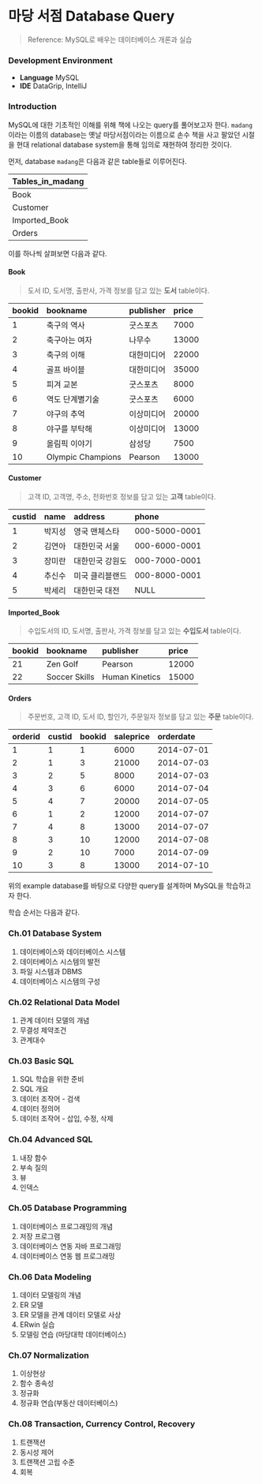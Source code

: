 # 마당 서점 Database Query

> Reference: MySQL로 배우는 데이터베이스 개론과 실습  



### Development Environment

- **Language** MySQL
- **IDE** DataGrip, IntelliJ



### Introduction

MySQL에 대한 기초적인 이해를 위해 책에 나오는 query를 풀어보고자 한다. `madang` 이라는 이름의 database는 옛날 마당서점이라는 이름으로 손수 책을 사고 팔았던 시절을 현대 relational database system을 통해 임의로 재현하여 정리한 것이다. 



먼저, database `madang`은 다음과 같은 table들로 이루어진다.

| Tables\_in\_madang |
| :----------------- |
| Book               |
| Customer           |
| Imported\_Book     |
| Orders             |



이를 하나씩 살펴보면 다음과 같다.  


#### Book

> 도서 ID, 도서명, 출판사, 가격 정보를 담고 있는 **도서** table이다.

| bookid | bookname          | publisher  | price |
| :----- | :---------------- | :--------- | :---- |
| 1      | 축구의 역사       | 굿스포츠   | 7000  |
| 2      | 축구아는 여자     | 나무수     | 13000 |
| 3      | 축구의 이해       | 대한미디어 | 22000 |
| 4      | 골프 바이블       | 대한미디어 | 35000 |
| 5      | 피겨 교본         | 굿스포츠   | 8000  |
| 6      | 역도 단계별기술   | 굿스포츠   | 6000  |
| 7      | 야구의 추억       | 이상미디어 | 20000 |
| 8      | 야구를 부탁해     | 이상미디어 | 13000 |
| 9      | 올림픽 이야기     | 삼성당     | 7500  |
| 10     | Olympic Champions | Pearson    | 13000 |



#### Customer

> 고객 ID, 고객명, 주소, 전화번호 정보를 담고 있는 **고객** table이다.

| custid | name   | address         | phone         |
| :----- | :----- | :-------------- | :------------ |
| 1      | 박지성 | 영국 맨체스타   | 000-5000-0001 |
| 2      | 김연아 | 대한민국 서울   | 000-6000-0001 |
| 3      | 장미란 | 대한민국 강원도 | 000-7000-0001 |
| 4      | 추신수 | 미국 클리블랜드 | 000-8000-0001 |
| 5      | 박세리 | 대한민국 대전   | NULL          |



#### Imported_Book

> 수입도서의 ID, 도서명, 출판사, 가격 정보를 담고 있는 **수입도서** table이다.

| bookid | bookname      | publisher      | price |
| :----- | :------------ | :------------- | :---- |
| 21     | Zen Golf      | Pearson        | 12000 |
| 22     | Soccer Skills | Human Kinetics | 15000 |



#### Orders

> 주문번호, 고객 ID, 도서 ID, 할인가, 주문일자 정보를 담고 있는 **주문** table이다.

| orderid | custid | bookid | saleprice | orderdate  |
| :------ | :----- | :----- | :-------- | :--------- |
| 1       | 1      | 1      | 6000      | 2014-07-01 |
| 2       | 1      | 3      | 21000     | 2014-07-03 |
| 3       | 2      | 5      | 8000      | 2014-07-03 |
| 4       | 3      | 6      | 6000      | 2014-07-04 |
| 5       | 4      | 7      | 20000     | 2014-07-05 |
| 6       | 1      | 2      | 12000     | 2014-07-07 |
| 7       | 4      | 8      | 13000     | 2014-07-07 |
| 8       | 3      | 10     | 12000     | 2014-07-08 |
| 9       | 2      | 10     | 7000      | 2014-07-09 |
| 10      | 3      | 8      | 13000     | 2014-07-10 |



위의 example database를 바탕으로 다양한 query를 설계하며 MySQL을 학습하고자 한다.

학습 순서는 다음과 같다.



### Ch.01 Database System

1. 데이터베이스와 데이터베이스 시스템
2. 데이터베이스 시스템의 발전
3. 파일 시스템과 DBMS
4. 데이터베이스 시스템의 구성



### Ch.02 Relational Data Model

1. 관계 데이터 모델의 개념
2. 무결성 제약조건
3. 관계대수



### Ch.03 Basic SQL

1. SQL 학습을 위한 준비
2. SQL 개요
3. 데이터 조작어 - 검색
4. 데이터 정의어
5. 데이터 조작어 - 삽입, 수정, 삭제



### Ch.04 Advanced SQL

1. 내장 함수
2. 부속 질의
3. 뷰
4. 인덱스



### Ch.05 Database Programming

1. 데이터베이스 프로그래밍의 개념
2. 저장 프로그램
3. 데이터베이스 연동 자바 프로그래밍
4. 데이터베이스 연동 웹 프로그래밍



### Ch.06 Data Modeling

1. 데이터 모델링의 개념
2. ER 모델
3. ER 모델을 관계 데이터 모델로 사상
4. ERwin 실습
5. 모델링 연습 (마당대학 데이터베이스)



### Ch.07 Normalization

1. 이상현상
2. 함수 종속성
3. 정규화
4. 정규화 연습(부동산 데이터베이스)



### Ch.08 Transaction, Currency Control, Recovery

1. 트랜잭션
2. 동시성 제어
3. 트랜잭션 고립 수준
4. 회복